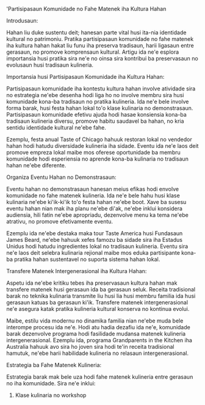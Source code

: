 'Partisipasaun Komunidade no Fahe Matenek iha Kultura Hahan

Introdusaun:

Hahan liu duke sustentu deit; hanesan parte vital husi ita-nia identidade kultural no patrimoniu. Pratika partisipasaun komunidade no fahe matenek iha kultura hahan hakat liu funu iha preserva tradisaun, harii ligasaun entre gerasaun, no promove komprensaun kultural. Artigu ida ne'e esplora importansia husi pratika sira ne'e no oinsa sira kontribui ba preservasaun no evolusaun husi tradisaun kulineria.

Importansia husi Partisipasaun Komunidade iha Kultura Hahan:

Partisipasaun komunidade iha kontestu kultura hahan involve atividade sira no estrategia ne'ebe desenha hodi liga ho no involve membru sira husi komunidade kona-ba tradisaun no pratika kulineria. Ida ne'e bele involve forma barak, husi festa hahan lokal to'o klase kulinaria no demonstrasaun. Partisipasaun komunidade efetivu ajuda hodi hasae konsiensia kona-ba tradisaun kulineria diversu, promove habitu saudavel ba hahan, no kria sentidu identidade kultural ne'ebe fahe.

Ezemplu, festa anual Taste of Chicago hahuuk restoran lokal no vendedor hahan hodi hatudu diversidade kulineria iha sidade. Eventu ida ne'e laos deit promove empreza lokal maibe mos oferese oportunidade ba membru komunidade hodi esperiensia no aprende kona-ba kulinaria no tradisaun hahan ne'ebe diferente.

Organiza Eventu Hahan no Demonstrasaun:

Eventu hahan no demonstrasaun hanesan meius efikas hodi envolve komunidade no fahe matenek kulineria. Ida ne'e bele hahu husi klase kulinaria ne'ebe ki'ik-ki'ik to'o festa hahan ne'ebe boot. Xave ba susesu eventu hahan nian mak iha planu ne'ebe di'ak, ne'ebe inklui konsidera audiensia, hili fatin ne'ebe apropriadu, dezenvolve menu ka tema ne'ebe atrativu, no promove efetivamente eventu.

Ezemplu ida ne'ebe destaka maka tour Taste America husi Fundasaun James Beard, ne'ebe hahuuk xefes famozu ba sidade sira iha Estadus Unidus hodi hatudu ingredientes lokal no tradisaun kulineria. Eventu sira ne'e laos deit selebra kulinaria rejional maibe mos eduka partisipante kona-ba pratika hahan sustentavel no suporta sistema hahan lokal.

Transfere Matenek Intergenerasional iha Kultura Hahan:

Aspetu ida ne'ebe kritiku tebes iha preservasaun kultura hahan mak transfere matenek husi gerasaun ida ba gerasaun seluk. Receita tradisional barak no teknika kulinaria transmite liu husi lia husi membru familia ida husi gerasaun katuas ba gerasaun ki'ik. Transfere matenek intergenerasional ne'e asegura katak pratika kulineria kultural konserva no kontinua evolui.

Maibe, estilu vida modernu no dinamika familia nian ne'ebe muda bele interompe procesu ida ne'e. Hodi atu hadia dezafiu ida ne'e, komunidade barak dezenvolve programa hodi fasilidade mudansa matenek kulineria intergenerasional. Ezemplu ida, programa Grandparents in the Kitchen iha Australia hahuuk avo sira ho joven sira hodi te'in receita tradisional hamutuk, ne'ebe harii habilidade kulineria no relasaun intergenerasional.

Estrategia ba Fahe Matenek Kulineria:

Estrategia barak mak bele uza hodi fahe matenek kulineria entre gerasaun no iha komunidade. Sira ne'e inklui:

1. Klase kulinaria no workshop